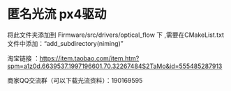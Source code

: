 # 匿名光流 px4驱动
 将此文件夹添加到 Firmware/src/drivers/optical_flow 下 ,需要在CMakeList.txt文件中添加：“add_subdirectory(niming)”
 
 
 淘宝链接 ：https://item.taobao.com/item.htm?spm=a1z0d.6639537.1997196601.70.32267484S2TaMo&id=555485287913
 
 商家QQ交流群（可以下载光流资料）：190169595
